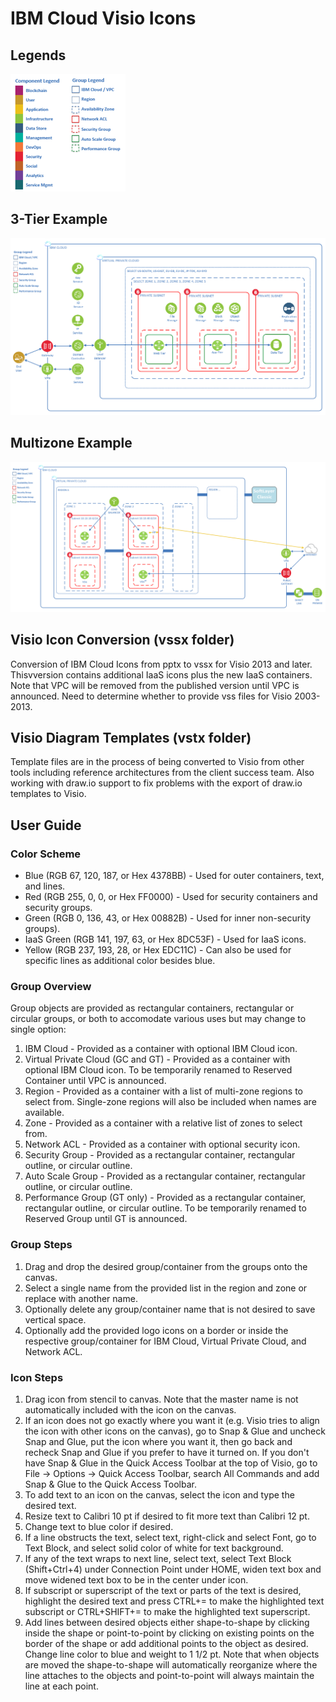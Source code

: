 # IBM Cloud Visio Icons

## Legends

![Legends](/images/legends.png)

## 3-Tier Example

![3-Tier](/images/3-tier.png)

## Multizone Example

![Multizone](/images/Multizone.png)

## Visio Icon Conversion (vssx folder)

Conversion of IBM Cloud Icons from pptx to vssx for Visio 2013 and later.  Thisvversion contains additional IaaS icons plus the new IaaS containers.  Note that VPC will be removed from the published version until VPC is announced.  Need to determine whether to provide vss files for Visio 2003-2013.  

## Visio Diagram Templates (vstx folder)

Template files are in the process of being converted to Visio from other tools including reference architectures from the client success team.  Also working with draw.io support to fix problems with the export of draw.io templates to Visio. 

## User Guide

### Color Scheme
* Blue (RGB 67, 120, 187, or Hex 4378BB) - Used for outer containers, text, and lines.
* Red (RGB 255, 0, 0, or Hex FF0000) - Used for security containers and security groups.
* Green (RGB 0, 136, 43, or Hex 00882B) - Used for inner non-security groups).
* IaaS Green (RGB 141, 197, 63, or Hex 8DC53F) - Used for IaaS icons.
* Yellow (RGB 237, 193, 28, or Hex EDC11C) - Can also be used for specific lines as additional color besides blue.

### Group Overview
Group objects are provided as rectangular containers, rectangular or circular groups, or both to accomodate various uses but may change to single option:
1. IBM Cloud - Provided as a container with optional IBM Cloud icon.
2. Virtual Private Cloud (GC and GT) - Provided as a container with optional IBM Cloud icon. To be temporarily renamed to Reserved Container until VPC is announced.
3. Region - Provided as a container with a list of multi-zone regions to select from.  Single-zone regions will also be included when names are available.  
4. Zone - Provided as a container with a relative list of zones to select from.
5. Network ACL - Provided as a container with optional security icon. 
6. Security Group - Provided as a rectangular container, rectangular outline, or circular outline.
7. Auto Scale Group - Provided as a rectangular container, rectangular outline, or circular outline.
8. Performance Group (GT only) - Provided as a rectangular container, rectangular outline, or circular outline.  To be temporarily renamed to Reserved Group until GT is announced.

### Group Steps
1. Drag and drop the desired group/container from the groups onto the canvas.
2. Select a single name from the provided list in the region and zone or replace with another name.
3. Optionally delete any group/container name that is not desired to save vertical space.
4. Optionally add the provided logo icons on a border or inside the respective group/container for IBM Cloud, Virtual Private Cloud, and Network ACL.  

### Icon Steps
1. Drag icon from stencil to canvas.  Note that the master name is not automatically included with the icon on the canvas.
2. If an icon does not go exactly where you want it (e.g. Visio tries to align the icon with other icons on the canvas), go to Snap & Glue and uncheck Snap and Glue, put the icon where you want it, then go back and recheck Snap and Glue if you prefer to have it turned on.  If you don't have Snap & Glue in the Quick Access Toolbar at the top of Visio, go to File -> Options -> Quick Access Toolbar, search All Commands and add Snap & Glue to the Quick Access Toolbar.
3. To add text to an icon on the canvas, select the icon and type the desired text.
4. Resize text to Calibri 10 pt if desired to fit more text than Calibri 12 pt.
5. Change text to blue color if desired.  
6. If a line obstructs the text, select text, right-click and select Font, go to Text Block, and select solid color of white for text background.
7. If any of the text wraps to next line, select text, select Text Block (Shift+Ctrl+4) under Connection Point under HOME, widen text box and move widened text box to be in the center under icon. 
8. If subscript or superscript of the text or parts of the text is desired, highlight the desired text and press CTRL+= to make the highlighted text subscript or CTRL+SHIFT+= to make the highlighted text superscript. 
9. Add lines between desired objects either shape-to-shape by clicking inside the shape or point-to-point by clicking on existing points on the border of the shape or add additional points to the object as desired.  Change line color to blue and weight to 1 1/2 pt.  Note that when objects are moved the shape-to-shape will automatically reorganize where the line attaches to the objects and point-to-point will always maintain the line at each point.
